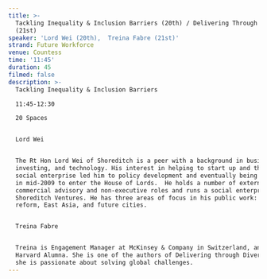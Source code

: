 ```yaml
---
title: >-
  Tackling Inequality & Inclusion Barriers (20th) / Delivering Through Diversity
  (21st)
speaker: 'Lord Wei (20th),  Treina Fabre (21st)'
strand: Future Workforce
venue: Countess
time: '11:45'
duration: 45
filmed: false
description: >-
  Tackling Inequality & Inclusion Barriers

  11:45-12:30

  20 Spaces


  Lord Wei


  The Rt Hon Lord Wei of Shoreditch is a peer with a background in business,
  investing, and technology. His interest in helping to start up and think about
  social enterprise led him to policy development and eventually being invited
  in mid-2009 to enter the House of Lords.  He holds a number of external
  commercial advisory and non-executive roles and runs a social enterprise,
  Shoreditch Ventures. He has three areas of focus in his public work: social
  reform, East Asia, and future cities.


  Treina Fabre


  Treina is Engagement Manager at McKinsey & Company in Switzerland, and an
  Harvard Alumna. She is one of the authors of Delivering through Diversity and
  she is passionate about solving global challenges.
---
```


